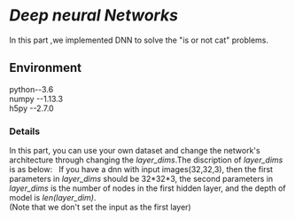 # *Deep neural Networks*
In this part ,we implemented DNN to solve the "is or not cat" problems.
## Environment
python--3.6   
numpy --1.13.3  
h5py  --2.7.0  
### Details
In this part, you can use your own dataset and change the network's architecture through changing the *layer_dims*.The discription of *layer_dims* is as below:  
If you have a dnn with input images(32,32,3), then the first parameters in *layer_dims* should be 32\*32\*3, the second parameters in *layer_dims* is the number of nodes in the first hidden layer, and the depth of model is *len(layer_dim)*.  
(Note that we don't set the input as the first layer)

